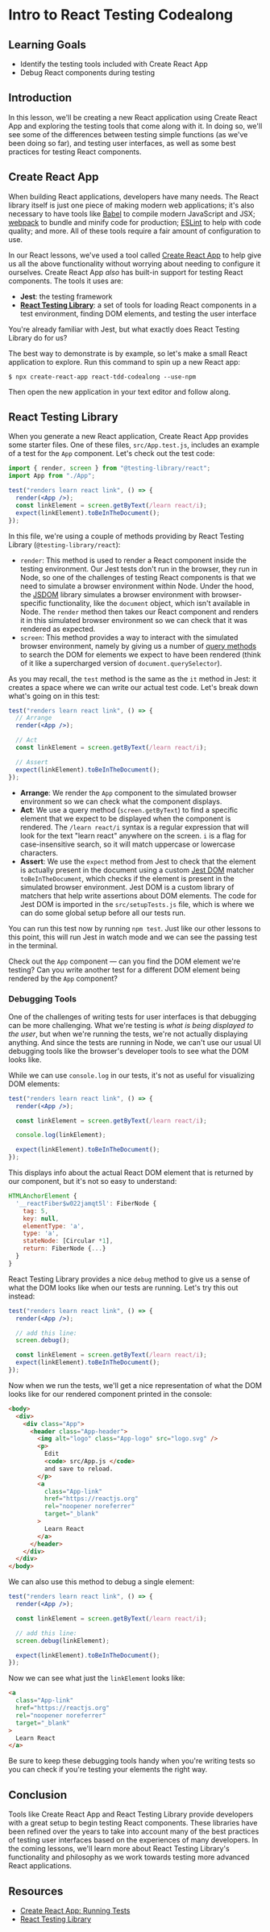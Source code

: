 # Intro to React Testing Codealong

## Learning Goals

- Identify the testing tools included with Create React App
- Debug React components during testing

## Introduction

In this lesson, we'll be creating a new React application using Create React App
and exploring the testing tools that come along with it. In doing so, we'll see
some of the differences between testing simple functions (as we've been doing so
far), and testing user interfaces, as well as some best practices for testing
React components.

## Create React App

When building React applications, developers have many needs. The React library
itself is just one piece of making modern web applications; it's also necessary
to have tools like [Babel][babel] to compile modern JavaScript and JSX;
[webpack][] to bundle and minify code for production; [ESLint][eslint] to help
with code quality; and more. All of these tools require a fair amount of
configuration to use.

In our React lessons, we've used a tool called [Create React
App][create-react-app] to help give us all the above functionality without
worrying about needing to configure it ourselves. Create React App _also_ has
built-in support for testing React components. The tools it uses are:

- **Jest**: the testing framework
- [**React Testing Library**][react-testing-library]: a set of tools for loading
  React components in a test environment, finding DOM elements, and testing the
  user interface

You're already familiar with Jest, but what exactly does React Testing Library
do for us?

The best way to demonstrate is by example, so let's make a small React
application to explore. Run this command to spin up a new React app:

```console
$ npx create-react-app react-tdd-codealong --use-npm
```

Then open the new application in your text editor and follow along.

## React Testing Library

When you generate a new React application, Create React App provides some
starter files. One of these files, `src/App.test.js`, includes an example of a
test for the `App` component. Let's check out the test code:

```jsx
import { render, screen } from "@testing-library/react";
import App from "./App";

test("renders learn react link", () => {
  render(<App />);
  const linkElement = screen.getByText(/learn react/i);
  expect(linkElement).toBeInTheDocument();
});
```

In this file, we're using a couple of methods providing by React Testing Library
(`@testing-library/react`):

- `render`: This method is used to render a React component inside the testing
  environment. Our Jest tests don't run in the browser, they run in Node, so one
  of the challenges of testing React components is that we need to simulate a
  browser environment within Node. Under the hood, the [JSDOM][jsdom] library
  simulates a browser environment with browser-specific functionality, like the
  `document` object, which isn't available in Node. The `render` method then
  takes our React component and renders it in this simulated browser environment
  so we can check that it was rendered as expected.
- `screen`: This method provides a way to interact with the simulated browser
  environment, namely by giving us a number of [query methods][] to search the
  DOM for elements we expect to have been rendered (think of it like a
  supercharged version of `document.querySelector`).

As you may recall, the `test` method is the same as the `it` method in Jest: it
creates a space where we can write our actual test code. Let's break down what's
going on in this test:

```jsx
test("renders learn react link", () => {
  // Arrange
  render(<App />);

  // Act
  const linkElement = screen.getByText(/learn react/i);

  // Assert
  expect(linkElement).toBeInTheDocument();
});
```

- **Arrange**: We render the `App` component to the simulated browser
  environment so we can check what the component displays.
- **Act**: We use a query method (`screen.getByText`) to find a specific element
  that we expect to be displayed when the component is rendered. The
  `/learn react/i` syntax is a regular expression that will look for the text
  "learn react" anywhere on the screen. `i` is a flag for case-insensitive
  search, so it will match uppercase or lowercase characters.
- **Assert**: We use the `expect` method from Jest to check that the element is
  actually present in the document using a custom [Jest DOM][jest-dom] matcher
  `toBeInTheDocument`, which checks if the element is present in the simulated
  browser environment. Jest DOM is a custom library of matchers that help write
  assertions about DOM elements. The code for Jest DOM is imported in the
  `src/setupTests.js` file, which is where we can do some global setup before
  all our tests run.

You can run this test now by running `npm test`. Just like our other lessons to
this point, this will run Jest in watch mode and we can see the passing test in
the terminal.

Check out the `App` component — can you find the DOM element we're testing? Can
you write another test for a different DOM element being rendered by the `App`
component?

### Debugging Tools

One of the challenges of writing tests for user interfaces is that debugging can
be more challenging. What we're testing is _what is being displayed to the
user_, but when we're running the tests, we're not actually displaying anything.
And since the tests are running in Node, we can't use our usual UI debugging
tools like the browser's developer tools to see what the DOM looks like.

While we can use `console.log` in our tests, it's not as useful for visualizing
DOM elements:

```jsx
test("renders learn react link", () => {
  render(<App />);

  const linkElement = screen.getByText(/learn react/i);

  console.log(linkElement);

  expect(linkElement).toBeInTheDocument();
});
```

This displays info about the actual React DOM element that is returned by our
component, but it's not so easy to understand:

```js
HTMLAnchorElement {
  '__reactFiber$w022jamqt5l': FiberNode {
    tag: 5,
    key: null,
    elementType: 'a',
    type: 'a',
    stateNode: [Circular *1],
    return: FiberNode {...}
  }
}
```

React Testing Library provides a nice `debug` method to give us a sense of what
the DOM looks like when our tests are running. Let's try this out instead:

```jsx
test("renders learn react link", () => {
  render(<App />);

  // add this line:
  screen.debug();

  const linkElement = screen.getByText(/learn react/i);
  expect(linkElement).toBeInTheDocument();
});
```

Now when we run the tests, we'll get a nice representation of what the DOM looks
like for our rendered component printed in the console:

```html
<body>
  <div>
    <div class="App">
      <header class="App-header">
        <img alt="logo" class="App-logo" src="logo.svg" />
        <p>
          Edit
          <code> src/App.js </code>
          and save to reload.
        </p>
        <a
          class="App-link"
          href="https://reactjs.org"
          rel="noopener noreferrer"
          target="_blank"
        >
          Learn React
        </a>
      </header>
    </div>
  </div>
</body>
```

We can also use this method to debug a single element:

```jsx
test("renders learn react link", () => {
  render(<App />);

  const linkElement = screen.getByText(/learn react/i);

  // add this line:
  screen.debug(linkElement);

  expect(linkElement).toBeInTheDocument();
});
```

Now we can see what just the `linkElement` looks like:

```html
<a
  class="App-link"
  href="https://reactjs.org"
  rel="noopener noreferrer"
  target="_blank"
>
  Learn React
</a>
```

Be sure to keep these debugging tools handy when you're writing tests so you can
check if you're testing your elements the right way.

## Conclusion

Tools like Create React App and React Testing Library provide developers with a
great setup to begin testing React components. These libraries have been refined
over the years to take into account many of the best practices of testing user
interfaces based on the experiences of many developers. In the coming lessons,
we'll learn more about React Testing Library's functionality and philosophy as
we work towards testing more advanced React applications.

## Resources

- [Create React App: Running Tests](https://create-react-app.dev/docs/running-tests)
- [React Testing Library][react-testing-library]

[create-react-app]: https://create-react-app.dev/
[babel]: https://babeljs.io/
[webpack]: https://webpack.js.org/
[eslint]: https://eslint.org/
[react-testing-library]:
  https://testing-library.com/docs/react-testing-library/intro/
[jsdom]: https://github.com/jsdom/jsdom
[query methods]: https://testing-library.com/docs/queries/about#priority
[jest-dom]: https://testing-library.com/docs/ecosystem-jest-dom
